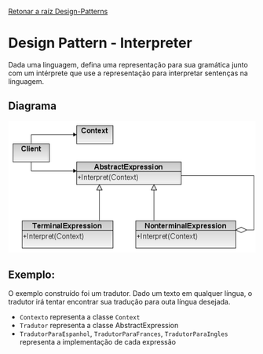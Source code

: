 ﻿[Retonar a raíz Design-Patterns](https://github.com/julianorinaldi/Design-Patterns)

# Design Pattern - Interpreter

Dada uma linguagem, defina uma representação para sua gramática junto com um intérprete que use a representação para interpretar sentenças na linguagem.

## Diagrama
![](../../Image/InterpreterDiagrama.png)

## Exemplo:

O exemplo construído foi um tradutor.
Dado um texto em qualquer língua, o tradutor irá tentar encontrar sua tradução para outa língua desejada.

- `Contexto` representa a classe `Context`
- `Tradutor` representa a classe AbstractExpression
- `TradutorParaEspanhol`, `TradutorParaFrances`, `TradutorParaIngles` representa a implementação de cada expressão



